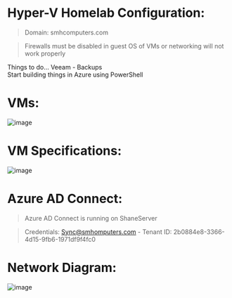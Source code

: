# Hyper-V Homelab Configuration:

>Domain: smhcomputers.com

>Firewalls must be disabled in guest OS of VMs or networking will not work properly

Things to do…
Veeam - Backups<br>
Start building things in Azure using PowerShell<br>

# VMs:
![image](https://github.com/shanebagel/Homelab-Configuration/assets/99091402/96c4b1bf-e276-400a-a985-b35732ac00ab)


# VM Specifications:
![image](https://github.com/shanebagel/Homelab-Configuration/assets/99091402/35980032-8b28-4fd9-bad3-ea9d6781d1a7)


# Azure AD Connect:

>Azure AD Connect is running on ShaneServer

>Credentials: Sync@smhomputers.com - Tenant ID: 2b0884e8-3366-4d15-9fb6-1971df9f4fc0

# Network Diagram:
![image](https://github.com/shanebagel/Homelab-Configuration/assets/99091402/f1198526-8ad0-460c-86d9-43e4f059f63a)
